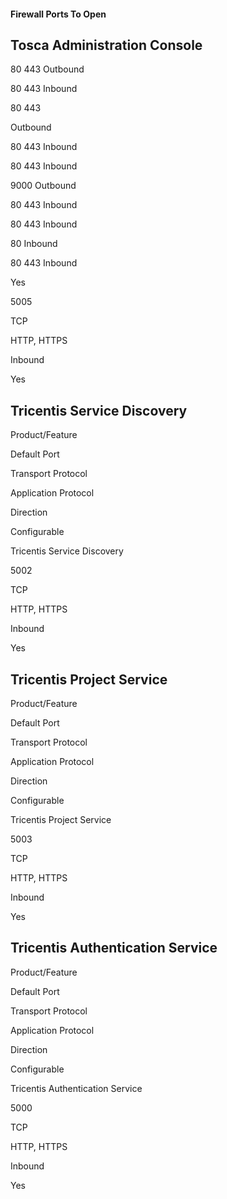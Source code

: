 #### Firewall Ports To Open

## Tosca Administration Console


80
443
Outbound

80
443
Inbound



80
443

Outbound

80
443
Inbound


80
443
Inbound

9000
Outbound


80
443
Inbound


80
443
Inbound

80
Inbound

80
443
Inbound

Yes

5005

TCP

HTTP, HTTPS

Inbound

Yes

## Tricentis Service Discovery

     

Product/Feature

Default Port

Transport Protocol

Application Protocol

Direction

Configurable

Tricentis Service Discovery

5002

TCP

HTTP, HTTPS

Inbound

Yes

## Tricentis Project Service

     

Product/Feature

Default Port

Transport Protocol

Application Protocol

Direction

Configurable

Tricentis Project Service

5003

TCP

HTTP, HTTPS

Inbound

Yes

## Tricentis Authentication Service

     

Product/Feature

Default Port

Transport Protocol

Application Protocol

Direction

Configurable

Tricentis Authentication Service

5000

TCP

HTTP, HTTPS

Inbound

Yes